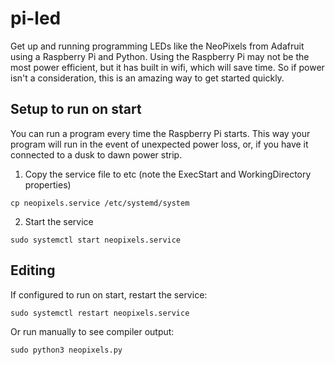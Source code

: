 # pi-led
Get up and running programming LEDs like the NeoPixels from Adafruit using a Raspberry Pi and Python. Using the Raspberry Pi may not be the most power efficient, but it has built in wifi, which will save time. So if power isn't a consideration, this is an amazing way to get started quickly.

## Setup to run on start
You can run a program every time the Raspberry Pi starts. This way your program will run in the event of unexpected power loss, or, if you have it connected to a dusk to dawn power strip.

1. Copy the service file to etc (note the ExecStart and WorkingDirectory properties)

`cp neopixels.service /etc/systemd/system`

2. Start the service

`sudo systemctl start neopixels.service`

## Editing
If configured to run on start, restart the service: 

`sudo systemctl restart neopixels.service`

Or run manually to see compiler output:

`sudo python3 neopixels.py`
